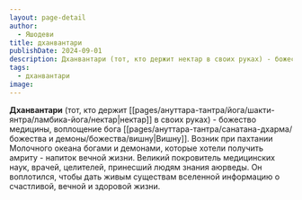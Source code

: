 ```yaml
---
layout: page-detail
author:
  - Яшодеви
title: дханвантари
publishDate: 2024-09-01
description: Дханвантари (тот, кто держит нектар в своих руках) - божество медицины, воплощение бога Вишну. Возник при пахтании Молочного океана богами и демонами, которые хотели получить амриту - напиток вечной жизни. Великий покровитель медицинских наук, врачей, целителей, принесший людям знания аюрведы. Он воплотился, чтобы дать живым существам вселенной информацию о счастливой, вечной и здоровой жизни.
tags:
  - дханвантари
image:
---
```

**Дханвантари** (тот, кто держит [[pages/ануттара-тантра/йога/шакти-янтра/ламбика-йога/нектар|нектар]] в своих руках) - божество медицины, воплощение бога [[pages/ануттара-тантра/санатана-дхарма/божества и демоны/божества/вишну|Вишну]]. Возник при пахтании Молочного океана богами и демонами, которые хотели получить амриту - напиток вечной жизни. Великий покровитель медицинских наук, врачей, целителей, принесший людям знания аюрведы. Он воплотился, чтобы дать живым существам вселенной информацию о счастливой, вечной и здоровой жизни.

